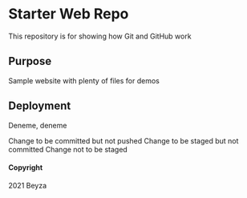# Starter Web Repo

This repository is for showing how Git and GitHub work

## Purpose

Sample website with plenty of files for demos

## Deployment

Deneme, deneme

Change to be committed but not pushed
Change to be staged but not committed
Change not to be staged

#### Copyright
2021 Beyza